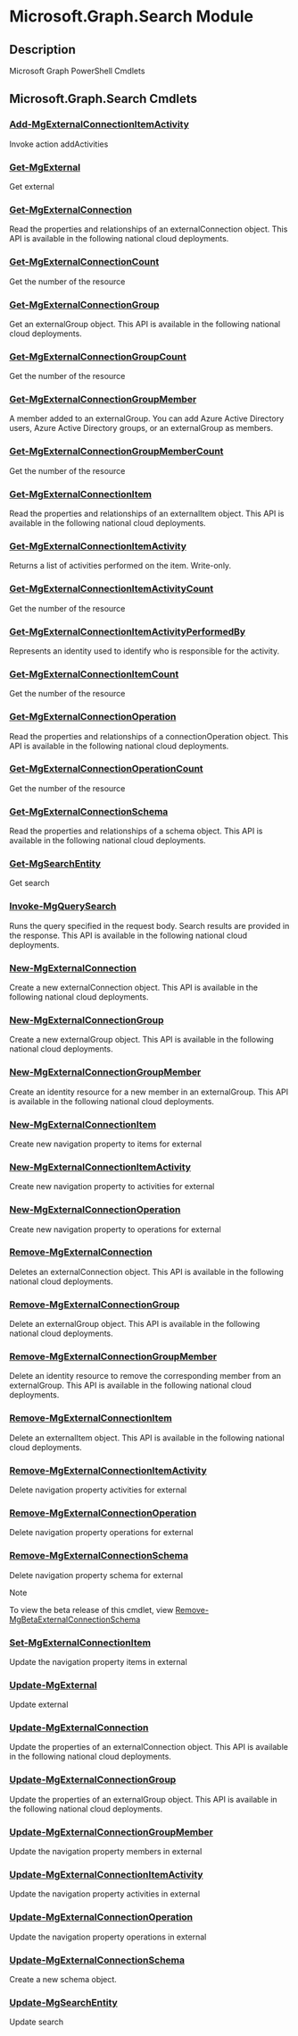 ﻿---
Module Name: Microsoft.Graph.Search
Module Guid: 23c46272-7024-40f3-8c30-b5d6d7262729
Download Help Link: https://learn.microsoft.com/powershell/module/microsoft.graph.search
Help Version: 1.0.0.0
Locale: en-US
---

# Microsoft.Graph.Search Module
## Description
Microsoft Graph PowerShell Cmdlets

## Microsoft.Graph.Search Cmdlets
### [Add-MgExternalConnectionItemActivity](Add-MgExternalConnectionItemActivity.md)
Invoke action addActivities

### [Get-MgExternal](Get-MgExternal.md)
Get external

### [Get-MgExternalConnection](Get-MgExternalConnection.md)
Read the properties and relationships of an externalConnection object.
This API is available in the following national cloud deployments.

### [Get-MgExternalConnectionCount](Get-MgExternalConnectionCount.md)
Get the number of the resource

### [Get-MgExternalConnectionGroup](Get-MgExternalConnectionGroup.md)
Get an externalGroup object.
This API is available in the following national cloud deployments.

### [Get-MgExternalConnectionGroupCount](Get-MgExternalConnectionGroupCount.md)
Get the number of the resource

### [Get-MgExternalConnectionGroupMember](Get-MgExternalConnectionGroupMember.md)
A member added to an externalGroup.
You can add Azure Active Directory users, Azure Active Directory groups, or an externalGroup as members.

### [Get-MgExternalConnectionGroupMemberCount](Get-MgExternalConnectionGroupMemberCount.md)
Get the number of the resource

### [Get-MgExternalConnectionItem](Get-MgExternalConnectionItem.md)
Read the properties and relationships of an externalItem object.
This API is available in the following national cloud deployments.

### [Get-MgExternalConnectionItemActivity](Get-MgExternalConnectionItemActivity.md)
Returns a list of activities performed on the item.
Write-only.

### [Get-MgExternalConnectionItemActivityCount](Get-MgExternalConnectionItemActivityCount.md)
Get the number of the resource

### [Get-MgExternalConnectionItemActivityPerformedBy](Get-MgExternalConnectionItemActivityPerformedBy.md)
Represents an identity used to identify who is responsible for the activity.

### [Get-MgExternalConnectionItemCount](Get-MgExternalConnectionItemCount.md)
Get the number of the resource

### [Get-MgExternalConnectionOperation](Get-MgExternalConnectionOperation.md)
Read the properties and relationships of a connectionOperation object.
This API is available in the following national cloud deployments.

### [Get-MgExternalConnectionOperationCount](Get-MgExternalConnectionOperationCount.md)
Get the number of the resource

### [Get-MgExternalConnectionSchema](Get-MgExternalConnectionSchema.md)
Read the properties and relationships of a schema object.
This API is available in the following national cloud deployments.

### [Get-MgSearchEntity](Get-MgSearchEntity.md)
Get search

### [Invoke-MgQuerySearch](Invoke-MgQuerySearch.md)
Runs the query specified in the request body.
Search results are provided in the response.
This API is available in the following national cloud deployments.

### [New-MgExternalConnection](New-MgExternalConnection.md)
Create a new externalConnection object.
This API is available in the following national cloud deployments.

### [New-MgExternalConnectionGroup](New-MgExternalConnectionGroup.md)
Create a new externalGroup object.
This API is available in the following national cloud deployments.

### [New-MgExternalConnectionGroupMember](New-MgExternalConnectionGroupMember.md)
Create an identity resource for a new member in an externalGroup.
This API is available in the following national cloud deployments.

### [New-MgExternalConnectionItem](New-MgExternalConnectionItem.md)
Create new navigation property to items for external

### [New-MgExternalConnectionItemActivity](New-MgExternalConnectionItemActivity.md)
Create new navigation property to activities for external

### [New-MgExternalConnectionOperation](New-MgExternalConnectionOperation.md)
Create new navigation property to operations for external

### [Remove-MgExternalConnection](Remove-MgExternalConnection.md)
Deletes an externalConnection object.
This API is available in the following national cloud deployments.

### [Remove-MgExternalConnectionGroup](Remove-MgExternalConnectionGroup.md)
Delete an externalGroup object.
This API is available in the following national cloud deployments.

### [Remove-MgExternalConnectionGroupMember](Remove-MgExternalConnectionGroupMember.md)
Delete an identity resource to remove the corresponding member from an externalGroup.
This API is available in the following national cloud deployments.

### [Remove-MgExternalConnectionItem](Remove-MgExternalConnectionItem.md)
Delete an externalItem object.
This API is available in the following national cloud deployments.

### [Remove-MgExternalConnectionItemActivity](Remove-MgExternalConnectionItemActivity.md)
Delete navigation property activities for external

### [Remove-MgExternalConnectionOperation](Remove-MgExternalConnectionOperation.md)
Delete navigation property operations for external

### [Remove-MgExternalConnectionSchema](Remove-MgExternalConnectionSchema.md)
Delete navigation property schema for external

> [!NOTE]
> To view the beta release of this cmdlet, view [Remove-MgBetaExternalConnectionSchema](/powershell/module/Microsoft.Graph.Beta.Search/Remove-MgBetaExternalConnectionSchema?view=graph-powershell-beta)

### [Set-MgExternalConnectionItem](Set-MgExternalConnectionItem.md)
Update the navigation property items in external

### [Update-MgExternal](Update-MgExternal.md)
Update external

### [Update-MgExternalConnection](Update-MgExternalConnection.md)
Update the properties of an externalConnection object.
This API is available in the following national cloud deployments.

### [Update-MgExternalConnectionGroup](Update-MgExternalConnectionGroup.md)
Update the properties of an externalGroup object.
This API is available in the following national cloud deployments.

### [Update-MgExternalConnectionGroupMember](Update-MgExternalConnectionGroupMember.md)
Update the navigation property members in external

### [Update-MgExternalConnectionItemActivity](Update-MgExternalConnectionItemActivity.md)
Update the navigation property activities in external

### [Update-MgExternalConnectionOperation](Update-MgExternalConnectionOperation.md)
Update the navigation property operations in external

### [Update-MgExternalConnectionSchema](Update-MgExternalConnectionSchema.md)
Create a new schema object.

### [Update-MgSearchEntity](Update-MgSearchEntity.md)
Update search

